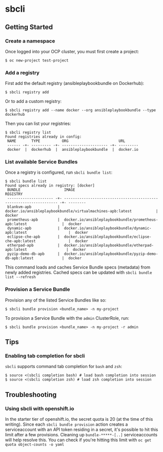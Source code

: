 # sbcli

## Getting Started
### Create a namespace
Once logged into your OCP cluster, you must first create a project:
```
$ oc new-project test-project
```

### Add a registry
First add the default registry (ansibleplaybookbundle on Dockerhub):
```
$ sbcli registry add
```
Or to add a custom registry:
``` 
$ sbcli registry add --name docker --org ansibleplaybookbundle --type dockerhub
```

Then you can list your registries:
```
$ sbcli registry list
Found registries already in config:                                   
 NAME       TYPE          ORG                       URL               
 ------ -+- --------- -+- --------------------- -+- ---------         
 docker  |  dockerhub  |  ansibleplaybookbundle  |  docker.io
```

### List available Service Bundles

Once a registry is configured, run `sbcli bundle list`:
```
$ sbcli bundle list
Found specs already in registry: [docker]                                                                                                    
 BUNDLE                    IMAGE                                                                   REGISTRY                                  
 --------------------- -+- ------------------------------------------------------------------- -+- --------                                  
 blankvm-apb            |  docker.io/ansibleplaybookbundle/virtualmachines-apb:latest           |  docker                                    
 prometheus-apb         |  docker.io/ansibleplaybookbundle/prometheus-apb:latest                |  docker                                    
 dynamic-apb            |  docker.io/ansibleplaybookbundle/dynamic-apb:latest                   |  docker                                    
 eclipse-che-apb        |  docker.io/ansibleplaybookbundle/eclipse-che-apb:latest               |  docker                                    
 etherpad-apb           |  docker.io/ansibleplaybookbundle/etherpad-apb:latest                  |  docker                                    
 pyzip-demo-db-apb      |  docker.io/ansibleplaybookbundle/pyzip-demo-db-apb:latest             |  docker
```
This command loads and caches Service Bundle specs (metadata) from newly added registries. Cached specs can be updated with `sbcli bundle list --refresh`

### Provision a Service Bundle
Provision any of the listed Service Bundles like so:
```
$ sbcli bundle provision <bundle_name> -n my-project
```

To provision a Service Bundle with the `admin` ClusterRole, run:
```
$ sbcli bundle provision <bundle_name> -n my-project -r admin
```


## Tips
### Enabling tab completion for sbcli
`sbcli` supports command tab completion for `bash` and `zsh`:
```
$ source <(sbcli completion bash) # load bash completion into session
$ source <(sbcli completion zsh) # load zsh completion into session
```

## Troubleshooting
### Using sbcli with openshift.io
In the starter tier of openshift.io, the secret quota is 20 (at the time of this writing). Since each `sbcli bundle provision` action creates a serviceaccount with an API token residing in a secret, it's possible to hit this limit after a few provisions. Cleaning up `bundle-*****-[..]` serviceaccounts will help resolve this. You can check if you're hitting this limit with `oc get quota object-counts -o yaml`